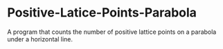 # Positive-Latice-Points-Parabola
A program that counts the number of positive lattice points on a parabola under a horizontal line.

